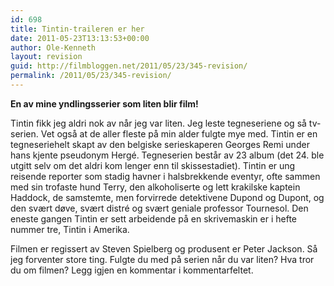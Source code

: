 ```yaml
---
id: 698
title: Tintin-traileren er her
date: 2011-05-23T13:13:53+00:00
author: Ole-Kenneth
layout: revision
guid: http://filmbloggen.net/2011/05/23/345-revision/
permalink: /2011/05/23/345-revision/
---
```

**En av mine yndlingsserier som liten blir film!**

<div class="video-shortcode">
</div>

Tintin fikk jeg aldri nok av når jeg var liten. Jeg leste tegneseriene og så tv-serien. Vet også at de aller fleste på min alder fulgte mye med. Tintin er en tegneseriehelt skapt av den belgiske serieskaperen Georges Remi under hans kjente pseudonym Hergé. Tegneserien består av 23 album (det 24. ble utgitt selv om det aldri kom lenger enn til skissestadiet). Tintin er ung reisende reporter som stadig havner i halsbrekkende eventyr, ofte sammen med sin trofaste hund Terry, den alkoholiserte og lett krakilske kaptein Haddock, de samstemte, men forvirrede detektivene Dupond og Dupont, og den svært døve, svært distré og svært geniale professor Tournesol. Den eneste gangen Tintin er sett arbeidende på en skrivemaskin er i hefte nummer tre, Tintin i Amerika.

Filmen er regissert av Steven Spielberg og produsent er Peter Jackson. Så jeg forventer store ting. Fulgte du med på serien når du var liten? Hva tror du om filmen? Legg igjen en kommentar i kommentarfeltet.